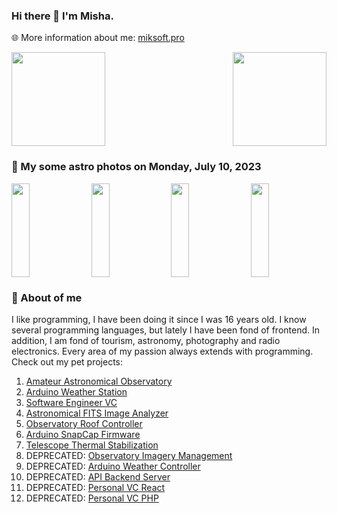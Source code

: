 ### Hi there 👋 I'm Misha.
🌐 More information about me: [miksoft.pro](https://miksoft.pro)

<div style="display: flex; justify-content: space-between; flex-wrap: nowrap;">
  <img src="https://github-readme-stats.vercel.app/api?username=miksrv&show_icons=true&theme=slateorange&hide_title=true&include_all_commits=true&count_private=true" style="height: 150px;" />
  <img src="https://github-readme-stats.vercel.app/api/top-langs/?username=miksrv&langs_count=6&layout=compact&theme=slateorange" style="height: 150px;" />
</div>

### 🚀 My some astro photos on Monday, July 10, 2023

<div style="display: flex; justify-content: space-between;">
   <img src="https://astro.miksoft.pro/api/photos/2023ixf-2023.05.21_thumb.jpg" alt="" style="width: 24%; height: 150px; object-fit: cover;" />
   <img src="https://astro.miksoft.pro/api/photos/NGC_7000-400m-2021.01.13_thumb.jpg" alt="" style="width: 24%; height: 150px; object-fit: cover;" />
   <img src="https://astro.miksoft.pro/api/photos/Sh2_168-460m-2021.01.29_thumb.jpg" alt="" style="width: 24%; height: 150px; object-fit: cover;" />
   <img src="https://astro.miksoft.pro/api/photos/IC_63-670m-2021.01.23_thumb.jpg" alt="" style="width: 24%; height: 150px; object-fit: cover;" />
</div>

### 🔭 About of me

I like programming, I have been doing it since I was 16 years old. I know several programming languages, but lately I have been fond of frontend. In addition, I am fond of tourism, astronomy, photography and radio electronics. Every area of my passion always extends with programming. Check out my pet projects:

1. [Amateur Astronomical Observatory](https://github.com/miksrv/astronomy-portal)
2. [Arduino Weather Station](https://github.com/miksrv/arduino-weather-station)
3. [Software Engineer VC](https://github.com/miksrv/nextjs-vcard-project)
4. [Astronomical FITS Image Analyzer](https://github.com/miksrv/astronomy-fits-parser)
5. [Observatory Roof Controller](https://github.com/miksrv/indi-rollroof-controller)
6. [Arduino SnapCap Firmware](https://github.com/miksrv/arduino-snapcap)
7. [Telescope Thermal Stabilization](https://github.com/miksrv/telescope_thermal_stabilization)
8. DEPRECATED: [Observatory Imagery Management](https://github.com/miksrv/observatory)
9. DEPRECATED: [Arduino Weather Controller](https://github.com/miksrv/arduino-weather-station-old)
10. DEPRECATED: [API Backend Server](https://github.com/miksrv/api-backend)
11. DEPRECATED: [Personal VC React](https://github.com/miksrv/react-personal-webpage)
12. DEPRECATED: [Personal VC PHP](https://github.com/miksrv/vcard)
